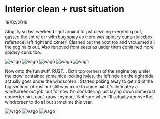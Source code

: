 # Interior clean + rust situation
18/02/2018

Alrighty so last weekend I got around to just cleaning everything out, gassed the entire car with bug spray as there was spidery cunts (juicebox reference) left right and center! Cleaned out the boot too and vacuumed all the dog hairs out. Also removed front seats as under them contained more spidery cunts too..

![wago](https://live.staticflickr.com/4649/38429701290_c65bfa8a8e_b.jpg)
![wago](https://live.staticflickr.com/4745/40240476391_1cb9853269_b.jpg)
![wago](https://live.staticflickr.com/4705/39342752785_5dbbe3bceb_b.jpg)
![wago](https://live.staticflickr.com/4657/39529626984_364890da75_b.jpg)
![wago](https://live.staticflickr.com/4755/26367919818_8f1e0ef2ee_b.jpg)

Now onto the fun stuff, RUST... Both top corners of the engine bay under the crowl contained some nice looking holes, the left hole on the right side actually goes under the windscreen.. Started poking away to get rid of the big sections of rust but still way more to come out. It's definately a windscreen out job, but for now I'm considering just laying down some rust converter so it can't grow anymore. Not sure when I'll actually remove the windscreen to do all but sometime this year.

![wago](https://live.staticflickr.com/4711/38429618250_d14f155446_b.jpg)
![wago](https://live.staticflickr.com/4627/26367926668_3e580b627d_b.jpg)
![wago](https://live.staticflickr.com/4724/39529620494_3390a4d0e4_b.jpg)
